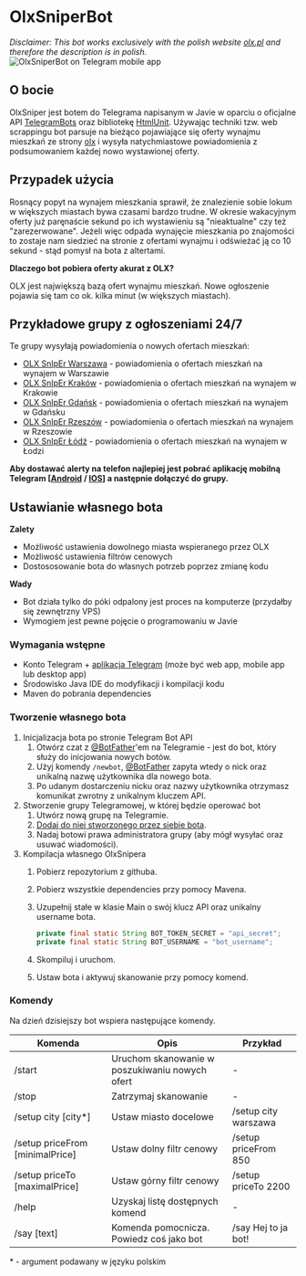 # OlxSniperBot

*Disclaimer: This bot works exclusively with the polish website [olx.pl](https://olx.pl) and therefore the description is in polish.*
![OlxSniperBot on Telegram mobile app](https://i.imgur.com/Vpygswq.png)

## O bocie

OlxSniper jest botem do Telegrama napisanym w Javie w oparciu o oficjalne API [TelegramBots](https://github.com/rubenlagus/TelegramBots) oraz bibliotekę [HtmlUnit](http://htmlunit.sourceforge.net/). Używając techniki tzw. web scrappingu bot parsuje na bieżąco pojawiające się oferty wynajmu mieszkań ze strony [olx](https://olx.pl) i wysyła natychmiastowe powiadomienia z podsumowaniem każdej nowo wystawionej oferty.

## Przypadek użycia

Rosnący popyt na wynajem mieszkania sprawił, że znalezienie sobie lokum w większych miastach bywa czasami bardzo trudne. W okresie wakacyjnym oferty już paręnaście sekund po ich wystawieniu są "nieaktualne" czy też "zarezerwowane". Jeżeli więc odpada wynajęcie mieszkania po znajomości to zostaje nam siedzieć na stronie z ofertami wynajmu i odświeżać ją co 10 sekund - stąd pomysł na bota z altertami.

**Dlaczego bot pobiera oferty akurat z OLX?**

OLX jest największą bazą ofert wynajmu mieszkań. Nowe ogłoszenie pojawia się tam co ok. kilka minut (w większych miastach).

## Przykładowe grupy z ogłoszeniami 24/7

Te grupy wysyłają powiadomienia o nowych ofertach mieszkań:

* [OLX SnIpEr Warszawa](https://t.me/mieszkania_warszawa) - powiadomienia o ofertach mieszkań na wynajem w Warszawie
* [OLX SnIpEr Kraków](https://t.me/mieszkania_krakow) - powiadomienia o ofertach mieszkań na wynajem w Krakowie
* [OLX SnIpEr Gdańsk](https://t.me/mieszkania_gdansk) - powiadomienia o ofertach mieszkań na wynajem w Gdańsku
* [OLX SnIpEr Rzeszów](https://t.me/mieszkania_rzeszow) - powiadomienia o ofertach mieszkań na wynajem w Rzeszowie
* [OLX SnIpEr Łódź](https://t.me/mieszkania_lodz) - powiadomienia o ofertach mieszkań na wynajem w Łodzi

**Aby dostawać alerty na telefon najlepiej jest pobrać aplikację mobilną Telegram [[Android](https://play.google.com/store/apps/details?id=org.telegram.messenger&hl=pl) / [IOS](https://itunes.apple.com/us/app/telegram-messenger/id686449807?mt=8)] a następnie dołączyć do grupy.**

## Ustawianie własnego bota

**Zalety**
* Możliwość ustawienia dowolnego miasta wspieranego przez OLX
* Możliwość ustawienia filtrów cenowych
* Dostososowanie bota do własnych potrzeb poprzez zmianę kodu

**Wady**
* Bot działa tylko do póki odpalony jest proces na komputerze (przydałby się zewnętrzny VPS)
* Wymogiem jest pewne pojęcie o programowaniu w Javie

### Wymagania wstępne

* Konto Telegram + [aplikacja Telegram](https://telegram.org/) (może być web app, mobile app lub desktop app)
* Środowisko Java IDE do modyfikacji i kompilacji kodu
* Maven do pobrania dependencies

### Tworzenie własnego bota
1. Inicjalizacja bota po stronie Telegram Bot API
	1. Otwórz czat z [@BotFather](https://telegram.me/BotFather)'em na Telegramie - jest do bot, który służy do inicjowania nowych botów.
	1. Użyj komendy `/newbot`, [@BotFather](https://telegram.me/BotFather) zapyta wtedy o nick oraz unikalną nazwę użytkownika dla nowego bota.
	1. Po udanym dostarczeniu nicku oraz nazwy użytkownika otrzymasz komunikat zwrotny z unikalnym kluczem API.
1. Stworzenie grupy Telegramowej, w której będzie operować bot
	1. Utwórz nową grupę na Telegramie.
	1. [Dodaj do niej stworzonego przez siebie bota](https://imgur.com/a/cJqMVFb).
	1. Nadaj botowi prawa administratora grupy (aby mógł wysyłać oraz usuwać wiadomości).
1. Kompilacja własnego OlxSnipera
	1. Pobierz repozytorium z githuba.
	1. Pobierz wszystkie dependencies przy pomocy Mavena.
	1. Uzupełnij stałe w klasie Main o swój klucz API oraz unikalny username bota.
	
        ```Java
        private final static String BOT_TOKEN_SECRET = "api_secret";
        private final static String BOT_USERNAME = "bot_username";
        ```
		
     1. Skompiluj i uruchom.
     1. Ustaw bota i aktywuj skanowanie przy pomocy komend.

### Komendy
Na dzień dzisiejszy bot wspiera następujące komendy.

| Komenda | Opis | Przykład |
| ------------ | ------------- | ------------- |
| /start | Uruchom skanowanie w poszukiwaniu nowych ofert | - |
| /stop | Zatrzymaj skanowanie | - |
| /setup city [city*] | Ustaw miasto docelowe | /setup city warszawa |
| /setup priceFrom [minimalPrice] | Ustaw dolny filtr cenowy | /setup priceFrom 850 |
| /setup priceTo [maximalPrice] | Ustaw górny filtr cenowy | /setup priceTo 2200 |
| /help | Uzyskaj listę dostępnych komend | - |
| /say [text] | Komenda pomocnicza. Powiedz coś jako bot | /say Hej to ja bot! |


\* - argument podawany w języku polskim